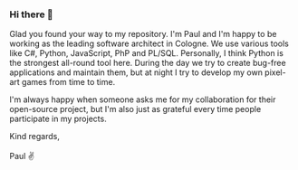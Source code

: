 <!-- <img align="right" src="https://github.com/wnzlff/pygame-rpg/blob/main/src/img/player/idle.png" /> -->

### Hi there 👋
Glad you found your way to my repository. I'm Paul and I'm happy to be working as the leading software architect in Cologne. We use various tools like C#, Python, JavaScript, PhP and PL/SQL. Personally, I think Python is the strongest all-round tool here. During the day we try to create bug-free applications and maintain them, but at night I try to develop my own pixel-art games from time to time.

I'm always happy when someone asks me for my collaboration for their open-source project, but I'm also just as grateful every time people participate in my projects.

Kind regards,
<br><br>
Paul ✌️


